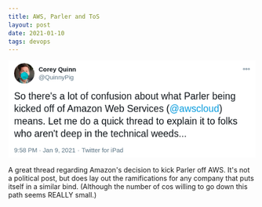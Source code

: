 ```yaml
---
title: AWS, Parler and ToS 
layout: post
date: 2021-01-10
tags: devops
---
```


[![tweet](/px/devops/aws-parler.png)](https://twitter.com/QuinnyPig/status/1348116976019771392)
<p>A great thread regarding Amazon's decision to kick Parler off AWS. It's not a political post, but does lay out the ramifications for any company that puts itself in a similar bind. (Although the number of cos willing to go down this path seems REALLY small.)</p>
